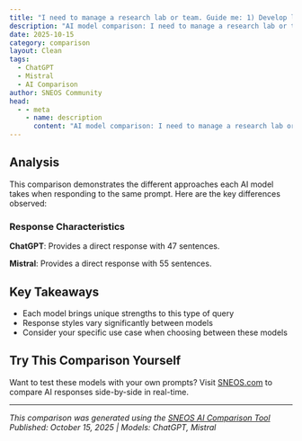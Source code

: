 ```yaml
---
title: "I need to manage a research lab or team. Guide me: 1) Develop lab culture and values"
description: "AI model comparison: I need to manage a research lab or team. Guide me: 1) Develop lab culture and values..."
date: 2025-10-15
category: comparison
layout: Clean
tags:
  - ChatGPT
  - Mistral
  - AI Comparison
author: SNEOS Community
head:
  - - meta
    - name: description
      content: "AI model comparison: I need to manage a research lab or team. Guide me: 1) Develop lab culture and values..."
---
```


<ChatComparison
  title="I need to manage a research lab or team. Guide me: 1) Develop lab culture and values"
  prompt="I need to manage a research lab or team. Guide me: 1) Develop lab culture and values"
  :responses='{"ChatGPT": "Managing a research lab or team effectively begins with establishing a strong culture and set of values. A positive lab culture fosters collaboration, innovation, and productivity. Here\u2019s how you can develop lab culture and values:\n\n### 1. Define Your Core Values\nIdentify key values that you want to promote within your lab. Here are some examples:\n- **Integrity**: Uphold ethical standards and honesty in research.\n- **Collaboration**: Encourage teamwork, sharing ideas, and working towards common goals.\n- **Inclusivity**: Foster a diverse and inclusive environment where everyone\u2019s voice is heard.\n- **Excellence**: Strive for high-quality research and continuous improvement.\n- **Respect**: Treat everyone with respect, valuing their contributions and perspectives.\n\n### 2. Communicate Expectations\nClearly communicate your lab\u2019s values and expectations to all members. This communication can be done through:\n- An initial team meeting or retreat.\n- Written documentation (lab handbook, posters in the lab).\n- Regular reminders in team meetings or emails.\n\n### 3. Foster Open Communication\nPromote an environment where everyone feels comfortable sharing ideas, concerns, and feedback. Techniques include:\n- Regular one-on-one check-ins with team members.\n- Team meetings that encourage open discussion and brainstorming.\n- An open-door policy for addressing issues.\n\n### 4. Build Relationships and Trust\nEncourage team building and relationship development among lab members. Consider activities such as:\n- Team-building exercises or retreats.\n- Social events, even casual ones (lunches, coffee breaks).\n- Celebrating achievements and milestones together.\n\n### 5. Emphasize Mentorship and Growth\nSupport the professional development of lab members by:\n- Creating mentorship opportunities where experienced members guide newcomers.\n- Setting goals for personal and professional growth and providing resources for development (workshops, conferences).\n- Encouraging participation in collaborative projects or cross-training.\n\n### 6. Recognize and Reward Contributions\nShow appreciation for individual and team efforts by:\n- Acknowledging achievements during meetings or through newsletters.\n- Establishing a reward system for outstanding work (formal awards, recognition).\n- Celebrating team successes, both big and small.\n\n### 7. Promote Work-Life Balance\nEncourage a culture that respects personal time and recognizes the importance of work-life balance by:\n- Being flexible with work hours when possible.\n- Allowing remote work or flexible schedules when suitable.\n- Encouraging time off to recharge and prevent burnout.\n\n### 8. Continuously Evaluate and Improve\nRegularly evaluate the lab culture and values by:\n- Seeking feedback from team members through surveys or discussion.\n- Reflecting on what works and what doesn\u2019t, and being willing to adapt.\n- Hosting periodic culture-building sessions to reaffirm or revise values as needed.\n\n### 9. Lead by Example\nAs a lab leader, embody the values and culture you want to create. Your behavior sets the tone for the entire lab, so:\n- Be transparent in your decision-making.\n- Show respect and appreciation for all team members.\n- Strive for excellence and demonstrate a strong work ethic.\n\n### Conclusion\nCultivating a positive lab culture is an ongoing process that requires commitment and effort. By defining clear values, fostering communication, and prioritizing the well-being and development of lab members, you can create an inspiring and productive research environment.", "Mistral": "Developing a positive and productive lab culture and values is crucial for the success of your research team. Here\u0027s a step-by-step guide to help you achieve this:\n\n### 1. Define Your Vision and Mission\n- **Vision Statement**: Outline the long-term goals and aspirations of your lab. What do you hope to achieve in the next 5-10 years?\n- **Mission Statement**: Describe the purpose of your lab and how it contributes to the broader scientific community. What problems are you trying to solve?\n\n### 2. Establish Core Values\nCore values are the guiding principles that shape the behavior and decisions of your team. Common values in research labs include:\n- **Integrity**: Honesty and ethical conduct in all research activities.\n- **Collaboration**: Encouraging teamwork and sharing of ideas.\n- **Innovation**: Fostering creativity and new approaches.\n- **Respect**: Valuing diversity and treating all team members with dignity.\n- **Excellence**: Striving for high-quality research and continuous improvement.\n\n### 3. Create a Code of Conduct\nDevelop a code of conduct that outlines expected behaviors and standards. This should include:\n- **Ethical Guidelines**: Rules for conducting research ethically.\n- **Communication Norms**: How team members should communicate with each other and with external stakeholders.\n- **Conflict Resolution**: Procedures for addressing and resolving conflicts.\n\n### 4. Foster a Supportive Environment\n- **Mentorship**: Provide mentorship opportunities for junior researchers.\n- **Feedback**: Encourage open and constructive feedback.\n- **Resources**: Ensure that team members have access to the resources they need to succeed.\n\n### 5. Encourage Open Communication\n- **Regular Meetings**: Schedule regular lab meetings to discuss progress, challenges, and new ideas.\n- **Transparency**: Be transparent about lab policies, funding, and decision-making processes.\n- **Inclusive Culture**: Ensure that all team members feel heard and valued.\n\n### 6. Promote Work-Life Balance\n- **Flexible Hours**: Allow for flexible working hours when possible.\n- **Well-being**: Encourage team members to take care of their physical and mental health.\n- **Social Activities**: Organize social events to build camaraderie and reduce stress.\n\n### 7. Recognize and Reward Achievements\n- **Acknowledgment**: Publicly recognize and celebrate team members\u0027 achievements.\n- **Incentives**: Provide incentives such as bonuses, awards, or opportunities for professional development.\n\n### 8. Continuous Improvement\n- **Feedback Loops**: Regularly seek feedback from team members on how to improve lab culture.\n- **Adaptability**: Be open to making changes based on feedback and evolving needs.\n\n### 9. Lead by Example\n- **Model Behavior**: As the leader, embody the values and behaviors you want to see in your team.\n- **Accessibility**: Be approachable and available for your team members.\n\n### 10. Document and Communicate\n- **Handbook**: Create a lab handbook that outlines all policies, procedures, and expectations.\n- **Onboarding**: Develop an onboarding process for new team members to ensure they understand the lab culture and values from the start.\n\n### Example Lab Culture and Values Statement\n**Vision Statement**: To be a leading research lab in [specific field], contributing innovative solutions to global challenges.\n\n**Mission Statement**: Our mission is to conduct high-quality, ethical research that advances knowledge and improves lives.\n\n**Core Values**:\n1. **Integrity**: We uphold the highest ethical standards in all our research activities.\n2. **Collaboration**: We value teamwork and the sharing of ideas.\n3. **Innovation**: We encourage creativity and new approaches to problem-solving.\n4. **Respect**: We treat all team members with dignity and value diversity.\n5. **Excellence**: We strive for excellence in all our endeavors.\n\nBy following these steps, you can create a lab culture that is supportive, collaborative, and conducive to high-quality research."}' published-date="{DateTime.UtcNow:HH:mm}"
/>

## Analysis

This comparison demonstrates the different approaches each AI model takes when responding to the same prompt. Here are the key differences observed:

### Response Characteristics

**ChatGPT**: Provides a direct response with 47 sentences. 

**Mistral**: Provides a direct response with 55 sentences. 

## Key Takeaways

- Each model brings unique strengths to this type of query
- Response styles vary significantly between models
- Consider your specific use case when choosing between these models

## Try This Comparison Yourself

Want to test these models with your own prompts? Visit [SNEOS.com](https://sneos.com) to compare AI responses side-by-side in real-time.

---

*This comparison was generated using the [SNEOS AI Comparison Tool](https://sneos.com)*
*Published: October 15, 2025 | Models: ChatGPT, Mistral*
